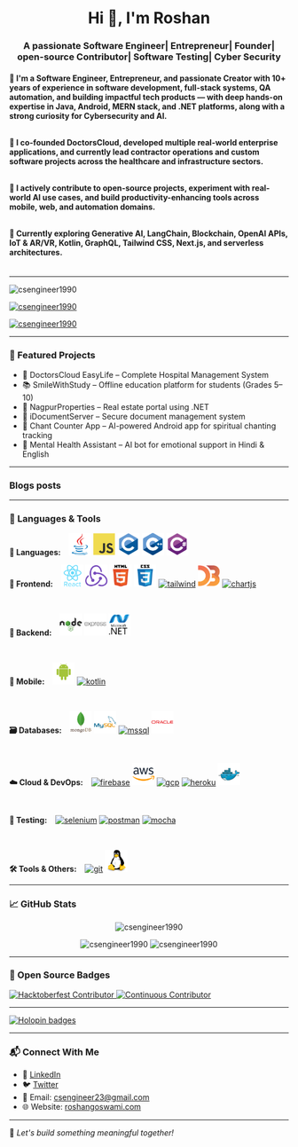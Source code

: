 <h1 align="center">Hi 👋, I'm Roshan</h1>
<h3 align="center">A passionate Software Engineer| Entrepreneur| Founder| open-source Contributor| Software Testing| Cyber Security</h3>

<h4> 
 🔹 I'm a Software Engineer, Entrepreneur, and passionate Creator with 10+ years of experience in software development, full-stack systems, QA automation, and building impactful tech products — with deep hands-on expertise in Java, Android, MERN stack, and .NET platforms, along with a strong curiosity for Cybersecurity and AI.</br></br>

🔹 I co-founded **DoctorsCloud**, developed multiple real-world enterprise applications, and currently lead contractor operations and custom software projects across the healthcare and infrastructure sectors.</br></br>

🔹 I actively contribute to open-source projects, experiment with real-world AI use cases, and build productivity-enhancing tools across mobile, web, and automation domains.</br></br>

🔹 Currently exploring **Generative AI**, **LangChain**, **Blockchain**, **OpenAI APIs**, **IoT & AR/VR**, **Kotlin**, **GraphQL**, **Tailwind CSS**, **Next.js**, and **serverless architectures**.</br></br>

</h4>

---

<p align="left"> <img src="https://komarev.com/ghpvc/?username=csengineer1990&label=Profile%20views&color=0e75b6&style=flat" alt="csengineer1990" /> </p>

<p align="left"> <a href="https://github.com/ryo-ma/github-profile-trophy"><img src="https://github-profile-trophy.vercel.app/?username=csengineer1990" alt="csengineer1990" /></a> </p>

<p align="left"> <a href="https://twitter.com/csengineer1990" target="blank"><img src="https://img.shields.io/twitter/follow/csengineer1990?logo=twitter&style=for-the-badge" alt="csengineer1990" /></a> </p>

---

### 🚀 Featured Projects

- 🏥 DoctorsCloud EasyLife – Complete Hospital Management System  
- 📚 SmileWithStudy – Offline education platform for students (Grades 5–10)
- 🏡 NagpurProperties – Real estate portal using .NET  
- 📜 iDocumentServer – Secure document management system
- 📱 Chant Counter App – AI-powered Android app for spiritual chanting tracking  
- 🧠 Mental Health Assistant – AI bot for emotional support in Hindi & English  

---
### Blogs posts
<!-- BLOG-POST-LIST:START -->
<!-- BLOG-POST-LIST:END -->

---

### 🧰 Languages & Tools
<p align="left">
<!-- Languages -->
<strong>📝 Languages: </strong> &ensp;
<a href="https://www.java.com" target="_blank"><img src="https://raw.githubusercontent.com/devicons/devicon/master/icons/java/java-original.svg" alt="java" width="40" height="40"/></a>
<a href="https://developer.mozilla.org/en-US/docs/Web/JavaScript" target="_blank"><img src="https://raw.githubusercontent.com/devicons/devicon/master/icons/javascript/javascript-original.svg" alt="javascript" width="40" height="40"/></a>
<a href="https://www.cprogramming.com/" target="_blank"><img src="https://raw.githubusercontent.com/devicons/devicon/master/icons/c/c-original.svg" alt="c" width="40" height="40"/></a>
<a href="https://www.w3schools.com/cpp/" target="_blank"><img src="https://raw.githubusercontent.com/devicons/devicon/master/icons/cplusplus/cplusplus-original.svg" alt="cplusplus" width="40" height="40"/></a>
<a href="https://www.w3schools.com/cs/" target="_blank"><img src="https://raw.githubusercontent.com/devicons/devicon/master/icons/csharp/csharp-original.svg" alt="csharp" width="40" height="40"/></a>

<br>

<!-- Frontend -->
<strong>🎨 Frontend:</strong>  &ensp;
<a href="https://reactjs.org/" target="_blank"><img src="https://raw.githubusercontent.com/devicons/devicon/master/icons/react/react-original-wordmark.svg" alt="react" width="40" height="40"/></a>
<a href="https://redux.js.org" target="_blank"><img src="https://raw.githubusercontent.com/devicons/devicon/master/icons/redux/redux-original.svg" alt="redux" width="40" height="40"/></a>
<a href="https://www.w3.org/html/" target="_blank"><img src="https://raw.githubusercontent.com/devicons/devicon/master/icons/html5/html5-original-wordmark.svg" alt="html5" width="40" height="40"/></a>
<a href="https://www.w3schools.com/css/" target="_blank"><img src="https://raw.githubusercontent.com/devicons/devicon/master/icons/css3/css3-original-wordmark.svg" alt="css3" width="40" height="40"/></a>
<a href="https://tailwindcss.com/" target="_blank"><img src="https://www.vectorlogo.zone/logos/tailwindcss/tailwindcss-icon.svg" alt="tailwind" width="40" height="40"/></a>
<a href="https://d3js.org/" target="_blank"><img src="https://raw.githubusercontent.com/devicons/devicon/master/icons/d3js/d3js-original.svg" alt="d3js" width="40" height="40"/></a>
<a href="https://www.chartjs.org" target="_blank"><img src="https://www.chartjs.org/media/logo-title.svg" alt="chartjs" width="40" height="40"/></a>

<br>

<!-- Backend -->
<strong>🔧 Backend:</strong>  &ensp;
<a href="https://nodejs.org" target="_blank"><img src="https://raw.githubusercontent.com/devicons/devicon/master/icons/nodejs/nodejs-original-wordmark.svg" alt="nodejs" width="40" height="40"/></a>
<a href="https://expressjs.com" target="_blank"><img src="https://raw.githubusercontent.com/devicons/devicon/master/icons/express/express-original-wordmark.svg" alt="express" width="40" height="40"/></a>
<a href="https://dotnet.microsoft.com/" target="_blank"><img src="https://raw.githubusercontent.com/devicons/devicon/master/icons/dot-net/dot-net-original-wordmark.svg" alt="dotnet" width="40" height="40"/></a>

<br>

<!-- Mobile -->
<strong>📱 Mobile:</strong>  &ensp;
<a href="https://developer.android.com" target="_blank"><img src="https://raw.githubusercontent.com/devicons/devicon/master/icons/android/android-original-wordmark.svg" alt="android" width="40" height="40"/></a>
<a href="https://kotlinlang.org" target="_blank"><img src="https://www.vectorlogo.zone/logos/kotlinlang/kotlinlang-icon.svg" alt="kotlin" width="40" height="40"/></a>

<br>

<!-- Databases -->
<strong>🗃️ Databases:</strong>  &ensp;
<a href="https://www.mongodb.com/" target="_blank"><img src="https://raw.githubusercontent.com/devicons/devicon/master/icons/mongodb/mongodb-original-wordmark.svg" alt="mongodb" width="40" height="40"/></a>
<a href="https://www.mysql.com/" target="_blank"><img src="https://raw.githubusercontent.com/devicons/devicon/master/icons/mysql/mysql-original-wordmark.svg" alt="mysql" width="40" height="40"/></a>
<a href="https://www.microsoft.com/en-us/sql-server" target="_blank"><img src="https://www.svgrepo.com/show/303229/microsoft-sql-server-logo.svg" alt="mssql" width="40" height="40"/></a>
<a href="https://www.oracle.com/" target="_blank"><img src="https://raw.githubusercontent.com/devicons/devicon/master/icons/oracle/oracle-original.svg" alt="oracle" width="40" height="40"/></a>

<br>

<!-- Cloud / DevOps -->
<strong>☁️ Cloud & DevOps:</strong>  &ensp;
<a href="https://firebase.google.com/" target="_blank"><img src="https://www.vectorlogo.zone/logos/firebase/firebase-icon.svg" alt="firebase" width="40" height="40"/></a>
<a href="https://aws.amazon.com" target="_blank"><img src="https://raw.githubusercontent.com/devicons/devicon/master/icons/amazonwebservices/amazonwebservices-original-wordmark.svg" alt="aws" width="40" height="40"/></a>
<a href="https://cloud.google.com" target="_blank"><img src="https://www.vectorlogo.zone/logos/google_cloud/google_cloud-icon.svg" alt="gcp" width="40" height="40"/></a>
<a href="https://heroku.com" target="_blank"><img src="https://www.vectorlogo.zone/logos/heroku/heroku-icon.svg" alt="heroku" width="40" height="40"/></a>
<a href="https://www.docker.com/" target="_blank"><img src="https://raw.githubusercontent.com/devicons/devicon/master/icons/docker/docker-original.svg" alt="docker" width="40" height="40"/></a>

<br>

<!-- Testing -->
<strong>🧪 Testing:</strong>  &ensp;
<a href="https://www.selenium.dev" target="_blank"><img src="https://raw.githubusercontent.com/detain/svg-logos/780f25886640cef088af994181646db2f6b1a3f8/svg/selenium-logo.svg" alt="selenium" width="40" height="40"/></a>
<a href="https://postman.com" target="_blank"><img src="https://www.vectorlogo.zone/logos/getpostman/getpostman-icon.svg" alt="postman" width="40" height="40"/></a>
<a href="https://mochajs.org" target="_blank"><img src="https://www.vectorlogo.zone/logos/mochajs/mochajs-icon.svg" alt="mocha" width="40" height="40"/></a>

<br>

<!-- Tools -->
<strong>🛠 Tools & Others:</strong> &ensp;
<a href="https://git-scm.com/" target="_blank"><img src="https://www.vectorlogo.zone/logos/git-scm/git-scm-icon.svg" alt="git" width="40" height="40"/></a>
<a href="https://www.linux.org/" target="_blank"><img src="https://raw.githubusercontent.com/devicons/devicon/master/icons/linux/linux-original.svg" alt="linux" width="40" height="40"/></a>
</p>

---

### 📈 GitHub Stats

<p align="center">
  <img src="https://github-readme-stats.vercel.app/api/top-langs?username=csengineer1990&show_icons=true&locale=en&layout=compact" alt="csengineer1990" />
</p>
<p align="center" > 
  <img src="https://github-readme-stats.vercel.app/api?username=csengineer1990&show_icons=true&locale=en" alt="csengineer1990" />
  <img src="https://github-readme-streak-stats.herokuapp.com/?user=csengineer1990&" alt="csengineer1990" />
</p>

---

### 🏅 Open Source Badges

<a href="https://meshery.layer5.io/user/5a941ec1-ed4a-4d83-9fe4-c28e2ea97d65?tab=badges">
  <img width="224px" height="224px" src="https://badges.layer5.io/assets/badges/hacktoberfest-contributor/hacktoberfest-contributor.svg" alt="Hacktoberfest Contributor" />
</a>
<a href="https://meshery.layer5.io/user/5a941ec1-ed4a-4d83-9fe4-c28e2ea97d65?tab=badges">
  <img width="224px" height="224px" src="https://badges.layer5.io/assets/badges/continuous-contributor/continuous-contributor.png" alt="Continuous Contributor" />
</a>

---

[![Holopin badges](https://holopin.me/csengineer1990)](https://holopin.io/@csengineer1990)

---


### 📬 Connect With Me

- 💼 [LinkedIn](https://www.linkedin.com/in/roshangoswami)
- 🐦 [Twitter](https://twitter.com/csengineer1990)
- 📧 Email: csengineer23@gmail.com
- 🌐 Website: [roshangoswami.com](https://roshangoswami.com)

---

🙏 *Let's build something meaningful together!*


